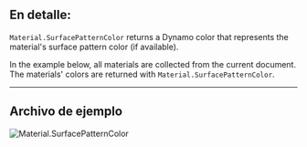## En detalle:
`Material.SurfacePatternColor` returns a Dynamo color that represents the material's surface pattern color (if available).

In the example below, all materials are collected from the current document. The materials' colors are returned with `Material.SurfacePatternColor`.
___
## Archivo de ejemplo

![Material.SurfacePatternColor](./Revit.Elements.Material.SurfacePatternColor_img.jpg)
